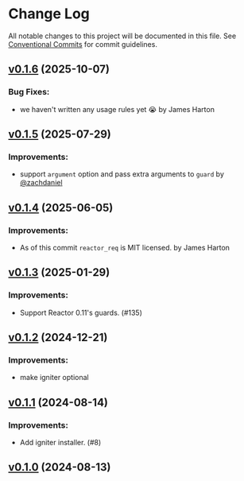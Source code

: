 <!--
SPDX-FileCopyrightText: 2025 James Harton, Zach Daniel and Rodolfo Torres

SPDX-License-Identifier: MIT
-->

# Change Log

All notable changes to this project will be documented in this file.
See [Conventional Commits](Https://conventionalcommits.org) for commit guidelines.

<!-- changelog -->

## [v0.1.6](https://github.com/ash-project/reactor_req/compare/v0.1.5...v0.1.6) (2025-10-07)




### Bug Fixes:

* we haven't written any usage rules yet :sob: by James Harton

## [v0.1.5](https://github.com/ash-project/reactor_req/compare/v0.1.4...v0.1.5) (2025-07-29)




### Improvements:

* support `argument` option and pass extra arguments to `guard` by [@zachdaniel](https://github.com/zachdaniel)

## [v0.1.4](https://github.com/ash-project/reactor_req/compare/v0.1.3...v0.1.4) (2025-06-05)




### Improvements:

* As of this commit `reactor_req` is MIT licensed. by James Harton

## [v0.1.3](https://harton.dev/james/reactor_req/compare/v0.1.2...v0.1.3) (2025-01-29)




### Improvements:

* Support Reactor 0.11's guards. (#135)

## [v0.1.2](https://harton.dev/james/reactor_req/compare/v0.1.1...v0.1.2) (2024-12-21)




### Improvements:

* make igniter optional

## [v0.1.1](https://harton.dev/james/reactor_req/compare/v0.1.0...v0.1.1) (2024-08-14)




### Improvements:

* Add igniter installer. (#8)

## [v0.1.0](https://harton.dev/james/reactor_req/compare/v0.1.0...v0.1.0) (2024-08-13)



